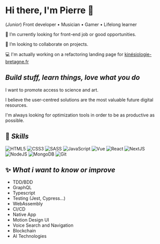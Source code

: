 # Hi there, I'm Pierre 👋

(_Junior_) Front developer • Musician • Gamer • Lifelong learner

🔭 I’m currently looking for front-end job or good opportunities.

👯 I’m looking to collaborate on projects.

💻 I'm actually working on a refactoring landing page for [kinésiologie-bretagne.fr](http://www.kinesiologie-bretagne.fr/) 

## _Build stuff, learn things, love what you do_

I want to promote access to science and art. 

I believe the user-centred solutions are the most valuable future digital resources.

I'm always looking for optimization tools in order to be as productive as possible.

## 🧿 _Skills_

<img src="https://img.shields.io/badge/html5-%23e34f26.svg?&style=for-the-badge&logo=html5&logoColor=white" alt="HTML5"/> <img src="https://img.shields.io/badge/css3-%233573b5.svg?&style=for-the-badge&logo=css3&logoColor=white" alt="CSS3"/> 
<img src="https://img.shields.io/badge/sass-%23fc6d26.svg?&style=for-the-badge&logo=sass&logoColor=white&color=cc6699" alt="SASS"/>
<img src="https://img.shields.io/badge/javascript%20-%23323330.svg?&style=for-the-badge&logo=javascript&logoColor=%23f7de1e" alt="JavaScript"/> <img src="https://img.shields.io/badge/vue-%2337C677.svg?&style=for-the-badge&logo=vue.js&logoColor=white" alt="Vue"/>
<img src="https://img.shields.io/badge/react-%2300c4e6.svg?&style=for-the-badge&logo=react&logoColor=white" alt="React"/>
<img src="https://img.shields.io/badge/nextjs-%230071f3.svg?&style=for-the-badge&logo=next.js&logoColor=white" alt="NextJS"/>
<img src="https://img.shields.io/badge/node%2Ejs-%2362af43.svg?&style=for-the-badge&logo=node.js&logoColor=white" alt="NodeJS"/>
<img src="https://img.shields.io/badge/mongodb-%2368a14a.svg?&style=for-the-badge&logo=mongodb&logoColor=white" alt="MongoDB"/>
<img src="https://img.shields.io/badge/git-%23fc6d26.svg?&style=for-the-badge&logo=git&logoColor=white" alt="Git"/>

## ✨ _What i want to know or improve_

<ul>
<li>TDD/BDD</li>
<li>GraphQL</li>
<li>Typescript</li>
<li>Testing (Jest, Cypress...)</li>
<li>WebAssembly</li>
<li>CI/CD</li>
<li>Native App</li>
<li>Motion Design UI</li>
<li>Voice Search and Navigation</li>
<li>Blockchain</li>
<li>AI Technologies</li>
</ul>
